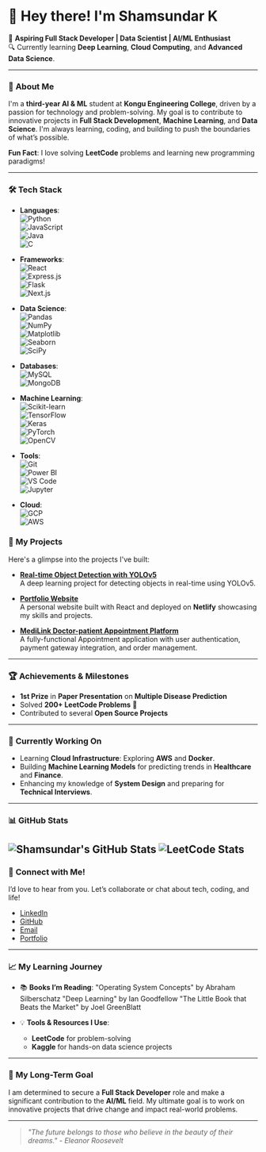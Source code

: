 # 👋 Hey there! I'm **Shamsundar K**  
🚀 **Aspiring Full Stack Developer | Data Scientist | AI/ML Enthusiast**  
🔍 Currently learning **Deep Learning**, **Cloud Computing**, and **Advanced Data Science**.

---

### 🚀 **About Me**

I'm a **third-year AI & ML** student at **Kongu Engineering College**, driven by a passion for technology and problem-solving. My goal is to contribute to innovative projects in **Full Stack Development**, **Machine Learning**, and **Data Science**. I'm always learning, coding, and building to push the boundaries of what’s possible.

**Fun Fact**: I love solving **LeetCode** problems and learning new programming paradigms!

---

### 🛠️ **Tech Stack**

- **Languages**:  
  ![Python](https://img.shields.io/badge/-Python-3776AB?style=flat&logo=python&logoColor=white)  
  ![JavaScript](https://img.shields.io/badge/-JavaScript-F7DF1E?style=flat&logo=javascript&logoColor=black)  
  ![Java](https://img.shields.io/badge/-Java-007396?style=flat&logo=java&logoColor=white)  
  ![C](https://img.shields.io/badge/-C-A8B9CC?style=flat&logo=c&logoColor=black)

- **Frameworks**:  
  ![React](https://img.shields.io/badge/-React-61DAFB?style=flat&logo=react&logoColor=black)  
  ![Express.js](https://img.shields.io/badge/-Express.js-000000?style=flat&logo=express&logoColor=white)  
  ![Flask](https://img.shields.io/badge/-Flask-000000?style=flat&logo=flask&logoColor=white)  
  ![Next.js](https://img.shields.io/badge/-Next.js-000000?style=flat&logo=next.js&logoColor=white)

- **Data Science**:  
  ![Pandas](https://img.shields.io/badge/-Pandas-150458?style=flat&logo=pandas&logoColor=white)  
  ![NumPy](https://img.shields.io/badge/-NumPy-013243?style=flat&logo=numpy&logoColor=white)  
  ![Matplotlib](https://img.shields.io/badge/-Matplotlib-008C89?style=flat&logo=matplotlib&logoColor=white)  
  ![Seaborn](https://img.shields.io/badge/-Seaborn-9E8C9F?style=flat&logo=seaborn&logoColor=white)  
  ![SciPy](https://img.shields.io/badge/-SciPy-8A9A5B?style=flat&logo=scipy&logoColor=white)

- **Databases**:  
  ![MySQL](https://img.shields.io/badge/-MySQL-4479A1?style=flat&logo=mysql&logoColor=white)  
  ![MongoDB](https://img.shields.io/badge/-MongoDB-47A248?style=flat&logo=mongodb&logoColor=white)

- **Machine Learning**:  
  ![Scikit-learn](https://img.shields.io/badge/-Scikit%20Learn-F7931E?style=flat&logo=scikit-learn&logoColor=white)  
  ![TensorFlow](https://img.shields.io/badge/-TensorFlow-FF6F00?style=flat&logo=tensorflow&logoColor=white)  
  ![Keras](https://img.shields.io/badge/-Keras-D00000?style=flat&logo=keras&logoColor=white)  
  ![PyTorch](https://img.shields.io/badge/-PyTorch-EE4C2C?style=flat&logo=pytorch&logoColor=white)  
  ![OpenCV](https://img.shields.io/badge/-OpenCV-5C3EE8?style=flat&logo=opencv&logoColor=white)

- **Tools**:  
  ![Git](https://img.shields.io/badge/-Git-F05032?style=flat&logo=git&logoColor=white)  
  ![Power BI](https://img.shields.io/badge/-Power%20BI-00A1E4?style=flat&logo=powerbi&logoColor=white)  
  ![VS Code](https://img.shields.io/badge/-VS%20Code-0078D4?style=flat&logo=visualstudiocode&logoColor=white)  
  ![Jupyter](https://img.shields.io/badge/-Jupyter-F37626?style=flat&logo=jupyter&logoColor=white)

- **Cloud**:  
  ![GCP](https://img.shields.io/badge/-GCP-4285F4?style=flat&logo=googlecloud&logoColor=white)  
  ![AWS](https://img.shields.io/badge/-AWS-232F3E?style=flat&logo=amazonaws&logoColor=white)


### 💼 **My Projects**

Here's a glimpse into the projects I've built:

- **[Real-time Object Detection with YOLOv5](https://github.com/shamsundar2005/yolo-object-detection)**  
  A deep learning project for detecting objects in real-time using YOLOv5.

- **[Portfolio Website](https://github.com/shamsundar2005/portfolio-website)**  
  A personal website built with React and deployed on **Netlify** showcasing my skills and projects.

- **[MediLink Doctor-patient Appointment Platform](https://github.com/shamsundar2005/MedilLink-Doctor_Appointment_Booking_System.git)**  
  A fully-functional Appointment application with user authentication, payment gateway integration, and order management.

---

### 🏆 **Achievements & Milestones**
- **1st Prize** in **Paper Presentation** on **Multiple Disease Prediction**
- Solved **200+ LeetCode Problems** 🧠
- Contributed to several **Open Source Projects**

---

### 🌱 **Currently Working On**
- Learning **Cloud Infrastructure**: Exploring **AWS** and **Docker**.
- Building **Machine Learning Models** for predicting trends in **Healthcare** and **Finance**.
- Enhancing my knowledge of **System Design** and preparing for **Technical Interviews**.

---

### 📊 **GitHub Stats**  
![Shamsundar's GitHub Stats](https://github-readme-stats.vercel.app/api?username=shamsundar2005&show_icons=true&hide_title=true&count_private=true&hide=prs&theme=radical)
![LeetCode Stats](https://leetcode.card.workers.dev/?username=shamsundarak2005&theme=dark)
---

### 📣 **Connect with Me!**

I’d love to hear from you. Let’s collaborate or chat about tech, coding, and life!  
- [LinkedIn](https://www.linkedin.com/in/sham-sundar/)
- [GitHub](https://github.com/shamsundar2005)
- [Email](mailto:shamsundarak2005@gmail.com)
- [Portfolio](https://shamsundar.dev)

---

### 📈 **My Learning Journey**

- 📚 **Books I’m Reading**:
  "Operating System Concepts" by Abraham Silberschatz 
  "Deep Learning" by Ian Goodfellow
  "The Little Book that Beats the Market" by Joel GreenBlatt
  
- 💡 **Tools & Resources I Use**:  
  - **LeetCode** for problem-solving  
  - **Kaggle** for hands-on data science projects  

---

### 🎯 **My Long-Term Goal**
I am determined to secure a **Full Stack Developer** role and make a significant contribution to the **AI/ML** field. My ultimate goal is to work on innovative projects that drive change and impact real-world problems.

---

> _"The future belongs to those who believe in the beauty of their dreams." - Eleanor Roosevelt_
